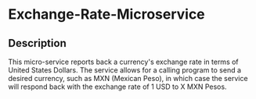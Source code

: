 # Exchange-Rate-Microservice
## Description
This micro-service reports back a currency's exchange rate in terms of United States Dollars. The service allows for a calling program to send a desired currency, such as MXN (Mexican Peso), in which case the service will respond back with the exchange rate of 1 USD to X MXN Pesos. 

